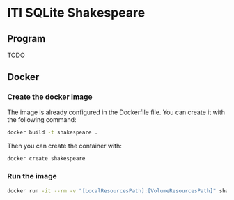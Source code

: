 # ITI SQLite Shakespeare

## Program

TODO

## Docker

### Create the docker image

The image is already configured in the Dockerfile file. You can create it with the following command:

```bash
docker build -t shakespeare .
```

Then you can create the container with:

```bash
docker create shakespeare
```

### Run the image

```bash
docker run -it --rm -v "[LocalResourcesPath]:[VolumeResourcesPath]" shakespeare "[VolumeResourcesPath]/database.sqlite" "[VolumeResourcesPath]/shakespeare.dat"
```
